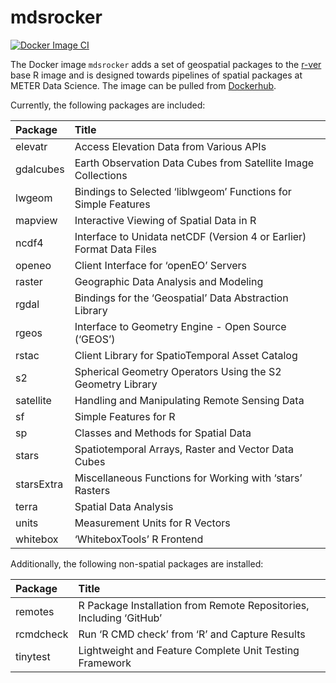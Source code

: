 
# mdsrocker

[![Docker Image
CI](https://github.com/meterds/mdsrocker/actions/workflows/docker-image.yml/badge.svg)](https://github.com/meterds/mdsrocker/actions/workflows/docker-image.yml)

The Docker image `mdsrocker` adds a set of geospatial packages to the
[r-ver](https://hub.docker.com/r/rocker/r-ver) base R image and is
designed towards pipelines of spatial packages at METER Data Science.
The image can be pulled from
[Dockerhub](https://hub.docker.com/r/meterds/mdsrocker).

Currently, the following packages are included:

<table>
<thead>
<tr>
<th style="text-align:left;">
Package
</th>
<th style="text-align:left;">
Title
</th>
</tr>
</thead>
<tbody>
<tr>
<td style="text-align:left;">
elevatr
</td>
<td style="text-align:left;">
Access Elevation Data from Various APIs
</td>
</tr>
<tr>
<td style="text-align:left;">
gdalcubes
</td>
<td style="text-align:left;">
Earth Observation Data Cubes from Satellite Image Collections
</td>
</tr>
<tr>
<td style="text-align:left;">
lwgeom
</td>
<td style="text-align:left;">
Bindings to Selected ‘liblwgeom’ Functions for Simple Features
</td>
</tr>
<tr>
<td style="text-align:left;">
mapview
</td>
<td style="text-align:left;">
Interactive Viewing of Spatial Data in R
</td>
</tr>
<tr>
<td style="text-align:left;">
ncdf4
</td>
<td style="text-align:left;">
Interface to Unidata netCDF (Version 4 or Earlier) Format Data Files
</td>
</tr>
<tr>
<td style="text-align:left;">
openeo
</td>
<td style="text-align:left;">
Client Interface for ‘openEO’ Servers
</td>
</tr>
<tr>
<td style="text-align:left;">
raster
</td>
<td style="text-align:left;">
Geographic Data Analysis and Modeling
</td>
</tr>
<tr>
<td style="text-align:left;">
rgdal
</td>
<td style="text-align:left;">
Bindings for the ‘Geospatial’ Data Abstraction Library
</td>
</tr>
<tr>
<td style="text-align:left;">
rgeos
</td>
<td style="text-align:left;">
Interface to Geometry Engine - Open Source (‘GEOS’)
</td>
</tr>
<tr>
<td style="text-align:left;">
rstac
</td>
<td style="text-align:left;">
Client Library for SpatioTemporal Asset Catalog
</td>
</tr>
<tr>
<td style="text-align:left;">
s2
</td>
<td style="text-align:left;">
Spherical Geometry Operators Using the S2 Geometry Library
</td>
</tr>
<tr>
<td style="text-align:left;">
satellite
</td>
<td style="text-align:left;">
Handling and Manipulating Remote Sensing Data
</td>
</tr>
<tr>
<td style="text-align:left;">
sf
</td>
<td style="text-align:left;">
Simple Features for R
</td>
</tr>
<tr>
<td style="text-align:left;">
sp
</td>
<td style="text-align:left;">
Classes and Methods for Spatial Data
</td>
</tr>
<tr>
<td style="text-align:left;">
stars
</td>
<td style="text-align:left;">
Spatiotemporal Arrays, Raster and Vector Data Cubes
</td>
</tr>
<tr>
<td style="text-align:left;">
starsExtra
</td>
<td style="text-align:left;">
Miscellaneous Functions for Working with ‘stars’ Rasters
</td>
</tr>
<tr>
<td style="text-align:left;">
terra
</td>
<td style="text-align:left;">
Spatial Data Analysis
</td>
</tr>
<tr>
<td style="text-align:left;">
units
</td>
<td style="text-align:left;">
Measurement Units for R Vectors
</td>
</tr>
<tr>
<td style="text-align:left;">
whitebox
</td>
<td style="text-align:left;">
‘WhiteboxTools’ R Frontend
</td>
</tr>
</tbody>
</table>

Additionally, the following non-spatial packages are installed:

<table>
<thead>
<tr>
<th style="text-align:left;">
Package
</th>
<th style="text-align:left;">
Title
</th>
</tr>
</thead>
<tbody>
<tr>
<td style="text-align:left;">
remotes
</td>
<td style="text-align:left;">
R Package Installation from Remote Repositories, Including ‘GitHub’
</td>
</tr>
<tr>
<td style="text-align:left;">
rcmdcheck
</td>
<td style="text-align:left;">
Run ‘R CMD check’ from ‘R’ and Capture Results
</td>
</tr>
<tr>
<td style="text-align:left;">
tinytest
</td>
<td style="text-align:left;">
Lightweight and Feature Complete Unit Testing Framework
</td>
</tr>
</tbody>
</table>
